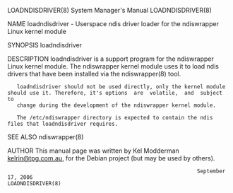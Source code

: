 LOADNDISDRIVER(8)                                             System Manager's Manual                                            LOADNDISDRIVER(8)

NAME
       loadndisdriver - Userspace ndis driver loader for the ndiswrapper Linux kernel module

SYNOPSIS
       loadndisdriver

DESCRIPTION
       loadndisdriver  is  a  support  program for the ndiswrapper Linux kernel module. The ndiswrapper kernel module uses it to load ndis drivers
       that have been installed via the ndiswrapper(8) tool.

       loadndisdriver should not be used directly, only the kernel module should use it. Therefore, it's options  are  volatile,  and  subject  to
       change during the development of the ndiswrapper kernel module.

       The /etc/ndiswrapper directory is expected to contain the ndis files that loadndisdriver requires.

SEE ALSO
       ndiswrapper(8)

AUTHOR
       This manual page was written by Kel Modderman <kelrin@tpg.com.au>, for the Debian project (but may be used by others).

                                                                September 17, 2006                                               LOADNDISDRIVER(8)
